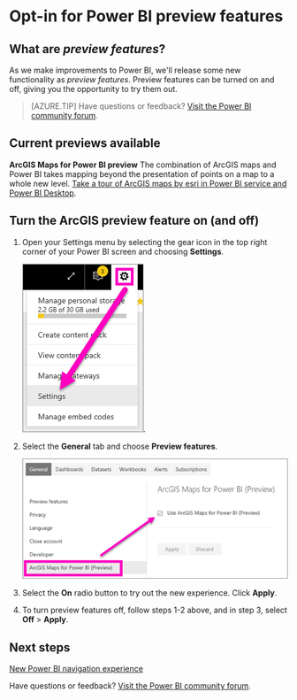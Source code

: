 ﻿<properties
   pageTitle="Opt-in for preview features"
   description="How to turn on (and off) Power BI features that are in Preview."
   services="powerbi"
   documentationCenter=""
   authors="mihart"
   manager="erikre"
   backup=""
   editor=""
   tags=""
   featuredVideoId=""
   qualityFocus=""
   qualityDate=""/>

<tags
   ms.service="powerbi"
   ms.devlang="NA"
   ms.topic="article"
   ms.tgt_pltfrm="NA"
   ms.workload="powerbi"
   ms.date="05/30/2017"
   ms.author="mihart"/>

# Opt-in for Power BI preview features
## What are *preview features*?

As we make improvements to Power BI, we'll release some new functionality as *preview features*. Preview features can be turned on and off, giving you the opportunity to try them out.

>[AZURE.TIP] Have questions or feedback? [Visit the Power BI community forum](http://community.powerbi.com/t5/Navigation-Preview-Forum/bd-p/NavigationPreview).

##    Current previews available

**ArcGIS Maps for Power BI preview**
The combination of ArcGIS maps and Power BI takes mapping beyond the presentation of points on a map to a whole new level.
[Take a tour of ArcGIS maps by esri in Power BI service and Power BI Desktop](powerbi-service-tutorial-arcgis.md).

##  Turn the ArcGIS preview feature on (and off)

1.  Open your Settings menu by selecting the gear icon in the top right corner of your Power BI screen and choosing **Settings**.

    ![](media/powerbi-service-preview-features/power-bi-settings.png).

2.  Select the **General** tab and choose **Preview features**.

    ![](media/powerbi-service-preview-features/power-bi-preview-arcgis.png)

3.  Select the **On** radio button to try out the new experience. Click **Apply**.

4. To turn preview features off, follow steps 1-2 above, and in step 3, select **Off** > **Apply**.

## Next steps
[New Power BI navigation experience](powerbi-service-the-new-power-bi-experience.md)

Have questions or feedback? [Visit the Power BI community forum](http://community.powerbi.com/t5/Navigation-Preview-Forum/bd-p/NavigationPreview).
